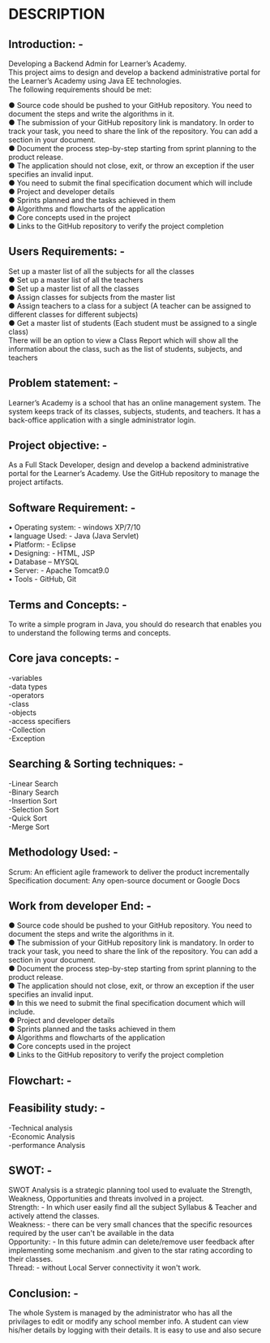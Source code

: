 # DESCRIPTION
## Introduction: -
Developing a Backend Admin for Learner’s Academy.  
This project aims to design and develop a backend administrative portal for the Learner’s Academy using Java EE technologies.  
The following requirements should be met:   

● Source code should be pushed to your GitHub repository. You need to document the steps and write the algorithms in it.  
● The submission of your GitHub repository link is mandatory. In order to track your task, you need to share the link of the repository. You can add a section in your document.   
● Document the process step-by-step starting from sprint planning to the product release.   
● The application should not close, exit, or throw an exception if the user specifies an invalid input.  
● You need to submit the final specification document which will include     
● Project and developer details   
● Sprints planned and the tasks achieved in them   
● Algorithms and flowcharts of the application   
● Core concepts used in the project   
● Links to the GitHub repository to verify the project completion  

## Users Requirements: -
Set up a master list of all the subjects for all the classes  
● Set up a master list of all the teachers  
● Set up a master list of all the classes  
● Assign classes for subjects from the master list  
● Assign teachers to a class for a subject (A teacher can be assigned to different classes for different subjects)  
● Get a master list of students (Each student must be assigned to a single class)  
There will be an option to view a Class Report which will show all the information about the class, such as the list of students, subjects, and teachers  
 
## Problem statement: -
Learner’s Academy is a school that has an online management system. The system keeps track of its classes, subjects, students, and teachers. It has a back-office application with a single administrator login.
## Project objective: -
As a Full Stack Developer, design and develop a backend administrative portal for the Learner’s Academy. Use the GitHub repository to manage the project artifacts. 

## Software Requirement: -
•	Operating system: - windows XP/7/10  
•	language Used: - Java (Java Servlet)  
•	Platform: - Eclipse  
•	Designing: - HTML, JSP  
•	Database – MYSQL  
•	Server: - Apache Tomcat9.0  
•	Tools - GitHub, Git  

## Terms and Concepts: - 
To write a simple program in Java, you should do research that enables you to understand the following terms and concepts.

## Core java concepts: -
-variables  
-data types  
-operators  
-class  
-objects   
-access specifiers  
-Collection  
-Exception  

## Searching & Sorting techniques: -
-Linear Search   
-Binary Search   
-Insertion Sort  
-Selection Sort  
-Quick Sort   
-Merge Sort     

## Methodology Used: -
Scrum: An efficient agile framework to deliver the product incrementally   
Specification document: Any open-source document or Google Docs   
## Work from developer End: -
● Source code should be pushed to your GitHub repository. You need to document the steps and write the algorithms in it.  
● The submission of your GitHub repository link is mandatory. In order to track your task, you need to share the link of the repository. You can add a section in your document.   
● Document the process step-by-step starting from sprint planning to the product release.    
● The application should not close, exit, or throw an exception if the user specifies an invalid input.  
● In this we need to submit the final specification document which will include.     
● Project and developer details   
● Sprints planned and the tasks achieved in them   
● Algorithms and flowcharts of the application   
● Core concepts used in the project   
● Links to the GitHub repository to verify the project completion  

## Flowchart: -


 
## Feasibility study: -
-Technical analysis  
-Economic Analysis  
-performance Analysis  


## SWOT: -
SWOT Analysis is a strategic planning tool used to evaluate the Strength, Weakness, Opportunities and threats involved in a project.  
Strength: - In which user easily find all the subject Syllabus & Teacher and actively attend the classes.  
Weakness: - there can be very small chances that the specific resources required by the user can't be available in the data  
Opportunity: - In this future admin can delete/remove user feedback after implementing some mechanism .and given to the star rating according to their classes.  
Thread: - without Local Server connectivity it won't work.  

## Conclusion: -
The whole System is managed by the administrator who has all the privilages to edit or modify any school member info. A student can view his/her details by logging with their details. It is easy to use and also secure

